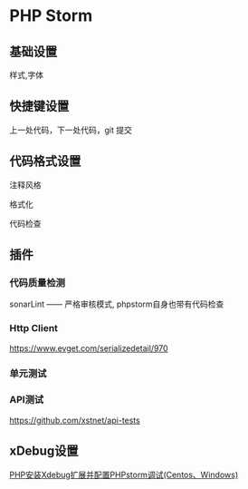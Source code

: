 # PHP Storm

## 基础设置

样式,字体

## 快捷键设置
上一处代码，下一处代码，git 提交

## 代码格式设置

注释风格

格式化

代码检查

## 插件

### 代码质量检测

sonarLint —— 严格审核模式, phpstorm自身也带有代码检查

### Http Client

https://www.evget.com/serializedetail/970

### 单元测试

### API测试

https://github.com/xstnet/api-tests



## xDebug设置

[PHP安装Xdebug扩展并配置PHPstorm调试(Centos、Windows)](https://blog.51cto.com/u_15230485/2821078)